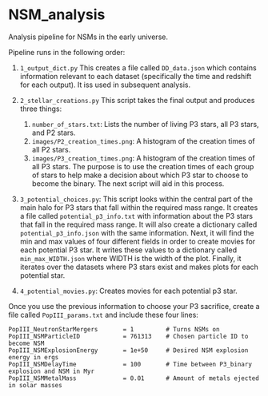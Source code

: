 # NSM_analysis
Analysis pipeline for NSMs in the early universe.

Pipeline runs in the following order: 
1. `1_output_dict.py`
    This creates a file called `DD_data.json` which contains information relevant to each dataset (specifically the time and redshift for each output). It iss used in subsequent analysis.
    
2. `2_stellar_creations.py`
    This script takes the final output and produces three things:
    1. `number_of_stars.txt`: Lists the number of living P3 stars, all P3 stars, and P2 stars.
    2. `images/P2_creation_times.png`: A histogram of the creation times of all P2 stars.
    3. `images/P3_creation_times.png`: A histogram of the creation times of all P3 stars. 
    The purpose is to use the creation times of each group of stars to help make a decision about which P3 star to choose to become the binary. The next script will aid in this process.
    
3. `3_potential_choices.py`:
    This script looks within the central part of the main halo for P3 stars that fall within the required mass range. It creates a file called `potential_p3_info.txt` with information about the P3 stars that fall in the required mass range. It will also create a dictionary called `potential_p3_info.json` with the same information. 
    Next, it will find the min and max values of four different fields in order to create movies for each potential P3 star. It writes these values to a dictionary called `min_max_WIDTH.json` where WIDTH is the width of the plot. 
    Finally, it iterates over the datasets where P3 stars exist and makes plots for each potential star. 
4. `4_potential_movies.py`:
    Creates movies for each potential p3 star.

Once you use the previous information to choose your P3 sacrifice, create a file called `PopIII_params.txt` and include these four lines:
    
```
PopIII_NeutronStarMergers       = 1         # Turns NSMs on
PopIII_NSMParticleID            = 761313    # Chosen particle ID to become NSM
PopIII_NSMExplosionEnergy       = 1e+50     # Desired NSM explosion energy in ergs
PopIII_NSMDelayTime             = 100       # Time between P3_binary explosion and NSM in Myr
PopIII_NSMMetalMass             = 0.01      # Amount of metals ejected in solar masses
```
